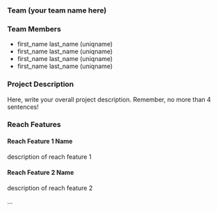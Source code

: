 ### Team (your team name here)
### Team Members
* first_name last_name (uniqname)
* first_name last_name (uniqname)
* first_name last_name (uniqname)
* first_name last_name (uniqname)

### Project Description
Here, write your overall project description.
Remember, no more than 4 sentences!

### Reach Features

#### Reach Feature 1 Name
description of reach feature 1

#### Reach Feature 2 Name
description of reach feature 2

...
